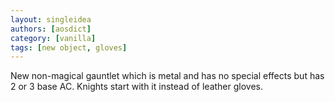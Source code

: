 ```yaml
---
layout: singleidea
authors: [aosdict]
category: [vanilla]
tags: [new object, gloves]
---
```

New non-magical gauntlet which is metal and has no special effects but has 2 or 3 base AC. Knights start with it instead of leather gloves.
